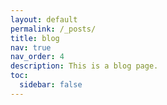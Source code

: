 ```yaml
---
layout: default
permalink: /_posts/
title: blog
nav: true
nav_order: 4
description: This is a blog page.
toc:
  sidebar: false
---
```

